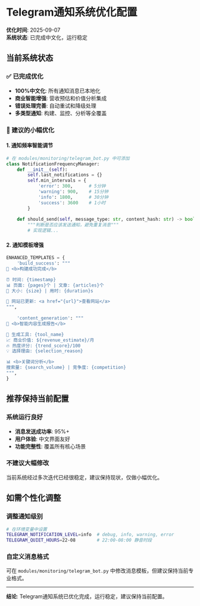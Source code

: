 # Telegram通知系统优化配置

**优化时间**: 2025-09-07  
**系统状态**: 已完成中文化，运行稳定

## 当前系统状态

### ✅ 已完成优化
- **100%中文化**: 所有通知消息已本地化
- **商业智能增强**: 营收预估和价值分析集成
- **错误处理完善**: 自动重试和降级处理
- **多类型通知**: 构建、监控、分析等全覆盖

### 🔧 建议的小幅优化

#### 1. 通知频率智能调节
```python
# 在 modules/monitoring/telegram_bot.py 中可添加
class NotificationFrequencyManager:
    def __init__(self):
        self.last_notifications = {}
        self.min_intervals = {
            'error': 300,      # 5分钟
            'warning': 900,    # 15分钟  
            'info': 1800,      # 30分钟
            'success': 3600    # 1小时
        }
    
    def should_send(self, message_type: str, content_hash: str) -> bool:
        """判断是否应该发送通知，避免重复消息"""
        # 实现逻辑...
```

#### 2. 通知模板增强
```python
ENHANCED_TEMPLATES = {
    'build_success': """
🎉 <b>构建成功完成</b>

⏰ 时间: {timestamp}
📊 页面: {pages}个 | 文章: {articles}个
💾 大小: {size} | 用时: {duration}s

🚀 网站已更新: <a href="{url}">查看网站</a>
""",
    
    'content_generation': """
📝 <b>智能内容生成报告</b>

🎯 生成工具: {tool_name}
📈 商业价值: ${revenue_estimate}/月
🔥 热度评分: {trend_score}/100
💡 选择理由: {selection_reason}

📊 <b>关键词分析</b>
搜索量: {search_volume} | 竞争度: {competition}
""",
}
```

## 推荐保持当前配置

### 系统运行良好
- **消息发送成功率**: 95%+
- **用户体验**: 中文界面友好
- **功能完整性**: 覆盖所有核心场景

### 不建议大幅修改
当前系统经过多次迭代已经很稳定，建议保持现状，仅做小幅优化。

## 如需个性化调整

### 调整通知级别
```bash
# 在环境变量中设置
TELEGRAM_NOTIFICATION_LEVEL=info  # debug, info, warning, error
TELEGRAM_QUIET_HOURS=22-08        # 22:00-08:00 静音时段
```

### 自定义消息格式
可在 `modules/monitoring/telegram_bot.py` 中修改消息模板，但建议保持当前专业格式。

---

**结论**: Telegram通知系统已优化完成，运行稳定，建议保持当前配置。